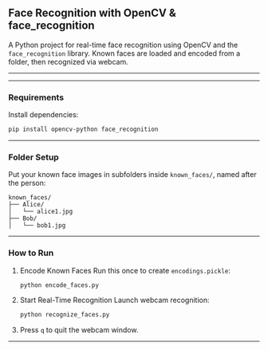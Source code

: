 ## Face Recognition with OpenCV & face\_recognition

A Python project for real-time face recognition using OpenCV and the `face_recognition` library. Known faces are loaded and encoded from a folder, then recognized via webcam.

---

---

### Requirements

Install dependencies:

```bash
pip install opencv-python face_recognition
```

---

### Folder Setup

Put your known face images in subfolders inside `known_faces/`, named after the person:

```
known_faces/
├── Alice/
│   └── alice1.jpg
├── Bob/
│   └── bob1.jpg
```

---

### How to Run

1. Encode Known Faces
   Run this once to create `encodings.pickle`:

   ```bash
   python encode_faces.py
   ```

2. Start Real-Time Recognition
   Launch webcam recognition:

   ```bash
   python recognize_faces.py
   ```

3. Press `q` to quit the webcam window.

---
